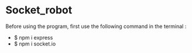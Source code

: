 # Socket_robot
Before using the program, first use the following command in the terminal :
- $ npm i express
- $ npm i socket.io